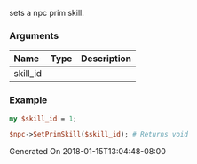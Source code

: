 sets a npc prim skill.
### Arguments
**Name**|**Type**|**Description**
:---|:---|:---
skill_id||

### Example

```perl
my $skill_id = 1;

$npc->SetPrimSkill($skill_id); # Returns void
```


Generated On 2018-01-15T13:04:48-08:00